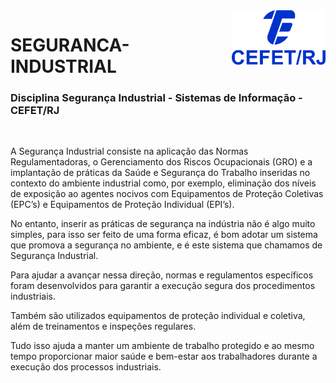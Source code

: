 <img src="cefet-logo1.png" align="right" width="150">

# SEGURANCA-INDUSTRIAL

<h3>Disciplina Segurança Industrial - Sistemas de Informação - CEFET/RJ</h3>
<br>

<p>A Segurança Industrial consiste na aplicação das Normas Regulamentadoras, o Gerenciamento dos Riscos Ocupacionais (GRO) e a implantação de práticas da Saúde e Segurança do Trabalho inseridas no contexto do ambiente industrial como, por exemplo, eliminação dos níveis de exposição ao agentes nocivos com Equipamentos de Proteção Coletivas (EPC’s) e Equipamentos de Proteção Individual (EPI’s).</p>

<p>No entanto, inserir as práticas de segurança na indústria não é algo muito simples, para isso ser feito de uma forma eficaz, é bom adotar um sistema que promova a segurança no ambiente, e é este sistema que chamamos de Segurança Industrial.</p>

<p>Para ajudar a avançar nessa direção, normas e regulamentos específicos foram desenvolvidos para garantir a execução segura dos procedimentos industriais.</p>

<p>Também são utilizados equipamentos de proteção individual e coletiva, além de treinamentos e inspeções regulares.</p>

<p>Tudo isso ajuda a manter um ambiente de trabalho protegido e ao mesmo tempo proporcionar maior saúde e bem-estar aos trabalhadores durante a execução dos processos industriais.</p>